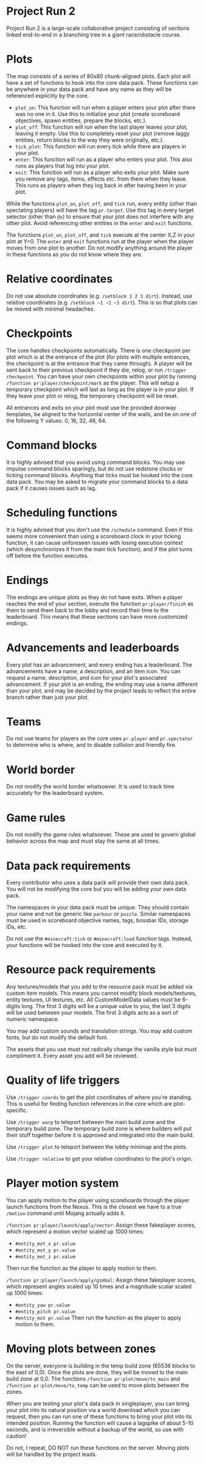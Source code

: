 # Project Run 2
Project Run 2 is a large-scale collaborative project consisting of sections linked end-to-end in a branching tree in a giant race/obstacle course.

# Plots
The map consists of a series of 80x80 chunk-aligned plots. Each plot will have a set of functions to hook into the core data pack. These functions can be anywhere in your data pack and have any name as they will be referenced explicitly by the core.

- `plot_on`: This function will run when a player enters your plot after there was no one in it. Use this to initialize your plot (create scoreboard objectives, spawn entities, prepare the blocks, etc.).
- `plot_off`: This function will run when the last player leaves your plot, leaving it empty. Use this to completely reset your plot (remove laggy entities, return blocks to the way they were originally, etc.).
- `tick_plot`: This function will run every tick while there are players in your plot.
- `enter`: This function will run as a player who enters your plot. This also runs as players that log into your plot.
- `exit`: This function will run as a player who exits your plot. Make sure you remove any tags, items, effects etc. from them when they leave. This runs as players when they log back in after having been in your plot.

While the functions `plot_on`, `plot_off`, and `tick` run, every entity (other than spectating players) will have the tag `pr.target`. Use this tag in every target selector (other than `@s`) to ensure that your plot does not interfere with any other plot. Avoid referencing other entities in the `enter` and `exit` functions.

The functions `plot_on`, `plot_off`, and `tick` execute at the center X,Z in your plot at Y=0. The `enter` and `exit` functions run at the player when the player moves from one plot to another. Do not modify anything around the player in these functions as you do not know where they are.

# Relative coordinates
Do not use absolute coordinates (e.g. `/setblock 1 2 3 dirt`). Instead, use relative coordinates (e.g. `/setblock ~1 ~2 ~3 dirt`). This is so that plots can be moved with minimal headaches.

# Checkpoints
The core handles checkpoints automatically. There is one checkpoint per plot which is at the entrance of the plot (for plots with multiple entrances, the checkpoint is at the entrance that they came through). A player will be sent back to their previous checkpoint if they die, relog, or run `/trigger checkpoint`. You can have your own checkpoints within your plot by running `/function pr:player/checkpoint/mark` as the player. This will setup a temporary checkpoint which will last as long as the player is in your plot. If they leave your plot or relog, the temporary checkpoint will be reset.

All entrances and exits on your plot must use the provided doorway templates, be aligned to the horizontal center of the walls, and be on one of the following Y values: 0, 16, 32, 48, 64.

# Command blocks
It is highly advised that you avoid using command blocks. You may use impulse command blocks sparingly, but do not use redstone clocks or ticking command blocks. Anything that ticks must be hooked into the core data pack. You may be asked to migrate your command blocks to a data pack if it causes issues such as lag.

# Scheduling functions
It is highly advised that you don't use the `/schedule` command. Even if this seems more convenient than using a scoreboard clock in your ticking function, it can cause unforeseen issues with losing execution context (which desynchronizes it from the main tick function), and if the plot turns off before the function executes.

# Endings
The endings are unique plots as they do not have exits. When a player reaches the end of your section, execute the function `pr:player/finish` as them to send them back to the lobby and record their time to the leaderboard. This means that these sections can have more customized endings.

# Advancements and leaderboards
Every plot has an advancement, and every ending has a leaderboard. The advancements have a name, a description, and an item icon. You can request a name, description, and icon for your plot's associated advancement. If your plot is an ending, the ending may use a name different than your plot, and may be decided by the project leads to reflect the entire branch rather than just your plot.

# Teams
Do not use teams for players as the core uses `pr.player` and `pr.spectator` to determine who is where, and to disable collision and friendly fire.

# World border
Do not modify the world border whatsoever. It is used to track time accurately for the leaderboard system.

# Game rules
Do not modify the game rules whatsoever. These are used to govern global behavior across the map and must stay the same at all times.

# Data pack requirements
Every contributor who uses a data pack will provide their own data pack. You will not be modifying the core but you will be adding your own data pack.

The namespaces in your data pack must be unique. They should contain your name and not be generic like `parkour` or `puzzle`. Similar namespaces must be used in scoreboard objective names, tags, bossbar IDs, storage IDs, etc.

Do not use the `#minecraft:tick` or `#minecraft:load` function tags. Instead, your functions will be hooked into the core and executed by it.

# Resource pack requirements
Any textures/models that you add to the resource pack must be added via custom item models. This means you cannot modify block models/textures, entity textures, UI textures, etc. All CustomModelData values must be 6-digits long. The first 3 digits will be a unique value to you, the last 3 digits will be used between your models. The first 3 digits acts as a sort of numeric namespace.

You may add custom sounds and translation strings. You may add custom fonts, but do not modify the default font.

The assets that you use must not radically change the vanilla style but must compliment it. Every asset you add will be reviewed.

# Quality of life triggers
Use `/trigger coords` to get the plot coordinates of where you're standing. This is useful for finding function references in the core which are plot-specific.

Use `/trigger warp` to teleport between the main build zone and the temporary build zone. The temporary build zone is where builders will put their stuff together before it is approved and integrated into the main build.

Use `/trigger plot` to teleport between the lobby minimap and the plots.

Use `/trigger relative` to get your relative coordinates to the plot's origin.

# Player motion system
You can apply motion to the player using scoreboards through the player launch functions from the Nexus. This is the closest we have to a true `/motion` command until Mojang actually adds it.

`/function pr:player/launch/apply/vector`: Assign these fakeplayer scores, which represent a motion vector scaled up 1000 times:
- `#entity_mot_x pr.value`
- `#entity_mot_y pr.value`
- `#entity_mot_z pr.value`

Then run the function as the player to apply motion to them.

`/function pr:player/launch/apply/gimbal`: Assign these fakeplayer scores, which represent angles scaled up 10 times and a magnitude scalar scaled up 1000 times:
- `#entity_yaw pr.value`
- `#entity_pitch pr.value`
- `#entity_mot pr.value`
Then run the function as the player to apply motion to them.

# Moving plots between zones
On the server, everyone is building in the temp build zone (65536 blocks to the east of 0,0). Once the plots are done, they will be moved to the main build zone at 0,0. The functions `/function pr:plot/move/to_main` and `/function pr:plot/move/to_temp` can be used to move plots between the zones.

When you are testing your plot's data pack in singleplayer, you can bring your plot into its natural position via a world download which you can request, then you can run one of these functions to bring your plot into its intended position. Running the function will cause a lagspike of about 5-10 seconds, and is irreversible without a backup of the world, so use with caution!

Do not, I repeat, DO NOT run these functions on the server. Moving plots will be handled by the project leads.